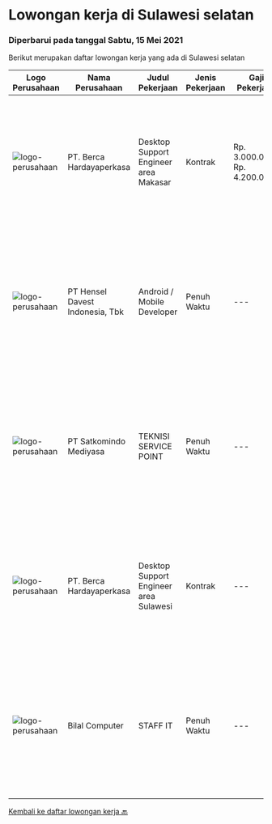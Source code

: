 
  # Lowongan kerja di Sulawesi selatan

  ### Diperbarui pada tanggal Sabtu, 15 Mei 2021

  Berikut merupakan daftar lowongan kerja yang ada di Sulawesi selatan

  |Logo Perusahaan | Nama Perusahaan | Judul Pekerjaan | Jenis Pekerjaan | Gaji Pekerjaan | Lokasi | Deskripsi | Tanggal diunggah | Pranala |
  | -------------- | --------------- | --------------- | --------- | --------- | -------------- | ------- | ----------- | ----------- |
  |![logo-perusahaan](https://image-service-cdn.seek.com.au/0c900ac2b5b1a2cf9bee651ce5d069e68ff14c92/ee4dce1061f3f616224767ad58cb2fc751b8d2dc)|PT. Berca Hardayaperkasa|Desktop Support Engineer area Makasar|Kontrak|Rp. 3.000.000-Rp. 4.200.000|Makassar|Delivery the implementation and provide PC, Printer, and Networking. Analyze and diagnose technical issues and give fast problem resolution Technical...|Kamis, 13 Mei 2021|https://www.jobstreet.co.id/id/job/desktop-support-engineer-area-makasar-3523406?token=0~abc0b954-a52b-432d-8012-7d463e5b6b6b&sectionRank=1&jobId=jobstreet-id-job-3523406|
|![logo-perusahaan](https://image-service-cdn.seek.com.au/4b7144cb6b457731b0550005e5a810050d5e2d3b/ee4dce1061f3f616224767ad58cb2fc751b8d2dc)|PT Hensel Davest Indonesia, Tbk|Android / Mobile Developer|Penuh Waktu|---|Makassar|Kualifikasi : Latar belakang pendidikan minimal S1 Teknik Informatika atau setara Memiliki pengalaman minimal 1 tahun di bidang yang sama Menguasai...|Jumat, 14 Mei 2021|https://www.jobstreet.co.id/id/job/android-mobile-developer-3524704?token=0~abc0b954-a52b-432d-8012-7d463e5b6b6b&sectionRank=2&jobId=jobstreet-id-job-3524704|
|![logo-perusahaan](https://image-service-cdn.seek.com.au/dfc8d2d9ebab8167b33da819549bcb5c21800e2b/ee4dce1061f3f616224767ad58cb2fc751b8d2dc)|PT Satkomindo Mediyasa|TEKNISI SERVICE POINT|Penuh Waktu|---|Makassar|Kualifikasi : Usia minimal 18 tahun, maksimal 35 tahun Pendidikan min SMK Teknik Komputer Jaringan, Telekomunikasi Jurusan Transmisi Radio Memiliki...|Senin, 10 Mei 2021|https://www.jobstreet.co.id/id/job/teknisi-service-point-3528375?token=0~abc0b954-a52b-432d-8012-7d463e5b6b6b&sectionRank=3&jobId=jobstreet-id-job-3528375|
|![logo-perusahaan](https://image-service-cdn.seek.com.au/0c900ac2b5b1a2cf9bee651ce5d069e68ff14c92/ee4dce1061f3f616224767ad58cb2fc751b8d2dc)|PT. Berca Hardayaperkasa|Desktop Support Engineer area Sulawesi|Kontrak|---|Makassar|Delivery the implementation and provide PC, Printer, and Networking. Analyze and diagnose technical issues and give fast problem resolution Technical...|Minggu, 09 Mei 2021|https://www.jobstreet.co.id/id/job/desktop-support-engineer-area-sulawesi-3520882?token=0~abc0b954-a52b-432d-8012-7d463e5b6b6b&sectionRank=4&jobId=jobstreet-id-job-3520882|
|![logo-perusahaan](https://us.123rf.com/450wm/pavelstasevich/pavelstasevich1811/pavelstasevich181101027/112815900-stock-vector-no-image-available-icon-flat-vector.jpg?ver=6)|Bilal Computer|STAFF IT|Penuh Waktu|---|Makassar|KUALIFIKASI : Pendidikan minimal SMA/Sederajat Usia minimal 18 tahun maksimal 27 tahun Pengalaman minimal 1 tahun pengalaman dalam bidang yang sama...|Rabu, 21 April 2021|https://www.jobstreet.co.id/id/job/staff-it-3512829?token=0~abc0b954-a52b-432d-8012-7d463e5b6b6b&sectionRank=5&jobId=jobstreet-id-job-3512829|


  [Kembali ke daftar lowongan kerja 🔙](../README.md#daftar-lowongan-kerja)
  